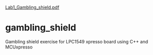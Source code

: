 [Lab1_Gambling_shield.pdf](https://github.com/artemisCeres/gambling_shield/files/7070213/Lab1_Gambling_shield.pdf)
# gambling_shield
Gambling shield exercise for LPC1549 xpresso board using C++ and MCUxpresso
